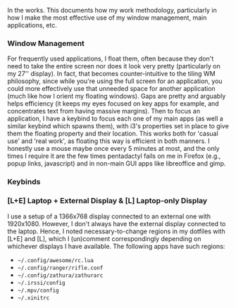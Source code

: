 In the works. This documents how my work methodology, particularly in how I make the most effective use of my window management, main applications, etc.

### Window Management
For frequently used applications, I float them, often because they don't need to take the entire screen nor does it look very pretty (particularly on my 27'' display). In fact, that becomes counter-intuitive to the tiling WM philosophy, since while you're using the full screen for an application, you could more effectively use that unneeded space for another application (much like how I orient my floating windows). Gaps are pretty and arguably helps efficiency (it keeps my eyes focused on key apps for example, and concentrates text from having massive margins). Then to focus an application, I have a keybind to focus each one of my main apps (as well a similar keybind which spawns them), with i3's properties set in place to give them the floating property and their location. This works both for 'casual use' and 'real work', as floating this way is efficient in both manners. I honestly use a mouse maybe once every 5 minutes at most, and the only times I require it are the few times pentadactyl fails on me in Firefox (e.g., popup links, javascript) and in non-main GUI apps like libreoffice and gimp.

### Keybinds

### [L+E] Laptop + External Display & [L] Laptop-only Display
I use a setup of a 1366x768 display connected to an external one with 1920x1080. However, I don't always have the external
display connected to the laptop. Hence, I noted necessary-to-change regions in my dotfiles with [L+E] and [L], which I
 (un)comment correspondingly depending on whichever displays I have available. The following apps have such regions:

* `~/.config/awesome/rc.lua`
* `~/.config/ranger/rifle.conf`
* `~/.config/zathura/zathurarc`
* `~/.irssi/config`
* `~/.mpv/config`
* `~/.xinitrc`
